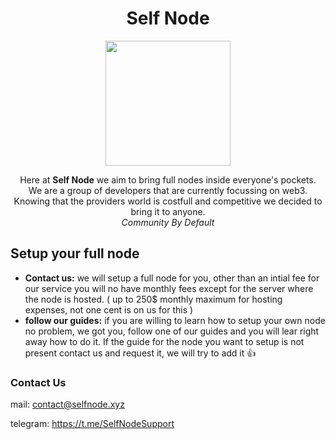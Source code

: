 <h1 align="center"> Self Node </h1>

<p align="center">
  <img  src="https://user-images.githubusercontent.com/109157508/178532113-028f9cad-0f9e-4e3a-afe4-cfb2ed58d75e.png" width="200">
</p>

<p align="center">
Here at <strong>Self Node</strong> we aim to bring full nodes inside everyone's pockets.<br/>
We are a group of developers that are currently focussing on web3. Knowing that the providers world is costfull and competitive we decided to bring it to anyone.<br/>
<i>Community By Default</i>
</p>

<h2 > Setup your full node </h2>

- **Contact us:** we will setup a full node for you, other than an intial fee for our service you will no have monthly fees except for the server where the node is hosted. ( up to 250$ monthly maximum for hosting expenses, not one cent is on us for this )
- **follow our guides:** if you are willing to learn how to setup your own node no problem, we got you, follow one of our guides and you will lear right away how to do it. If the guide for the node you want to setup is not present contact us and request it, we will try to add it :thumbsup:


<h3> Contact Us </h3>

mail: contact@selfnode.xyz

telegram: https://t.me/SelfNodeSupport
